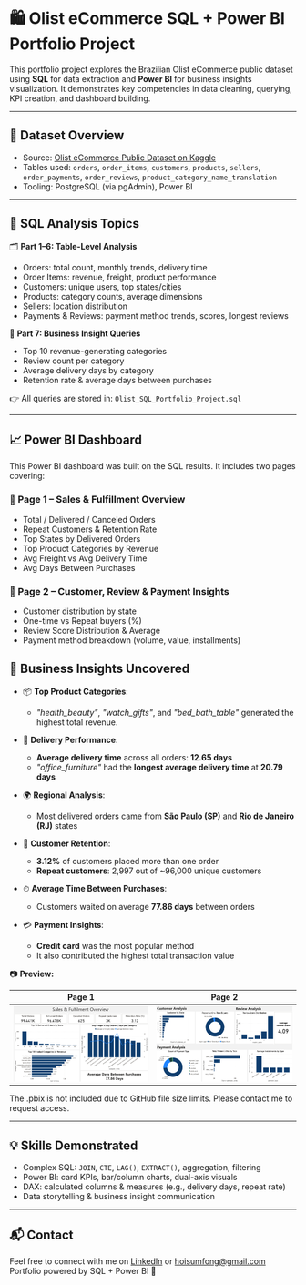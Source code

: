 # 🛍️ Olist eCommerce SQL + Power BI Portfolio Project

This portfolio project explores the Brazilian Olist eCommerce public dataset using **SQL** for data extraction and **Power BI** for business insights visualization. It demonstrates key competencies in data cleaning, querying, KPI creation, and dashboard building.

---

## 📂 Dataset Overview

- Source: [Olist eCommerce Public Dataset on Kaggle](https://www.kaggle.com/datasets/olistbr/brazilian-ecommerce)
- Tables used: `orders`, `order_items`, `customers`, `products`, `sellers`, `order_payments`, `order_reviews`, `product_category_name_translation`
- Tooling: PostgreSQL (via pgAdmin), Power BI

---

## 🧪 SQL Analysis Topics

🗂️ **Part 1–6: Table-Level Analysis**
- Orders: total count, monthly trends, delivery time
- Order Items: revenue, freight, product performance
- Customers: unique users, top states/cities
- Products: category counts, average dimensions
- Sellers: location distribution
- Payments & Reviews: payment method trends, scores, longest reviews

🔗 **Part 7: Business Insight Queries**
- Top 10 revenue-generating categories
- Review count per category
- Average delivery days by category
- Retention rate & average days between purchases

👉 All queries are stored in: `Olist_SQL_Portfolio_Project.sql`

---

## 📈 Power BI Dashboard

This Power BI dashboard was built on the SQL results. It includes two pages covering:

### 📄 Page 1 – Sales & Fulfillment Overview
- Total / Delivered / Canceled Orders
- Repeat Customers & Retention Rate
- Top States by Delivered Orders
- Top Product Categories by Revenue
- Avg Freight vs Avg Delivery Time
- Avg Days Between Purchases

### 📄 Page 2 – Customer, Review & Payment Insights
- Customer distribution by state
- One-time vs Repeat buyers (%)
- Review Score Distribution & Average
- Payment method breakdown (volume, value, installments)

## 🧠 Business Insights Uncovered

- 📦 **Top Product Categories**:  
  - *"health_beauty"*, *"watch_gifts"*, and *"bed_bath_table"* generated the highest total revenue.

- 🚚 **Delivery Performance**:  
  - **Average delivery time** across all orders: **12.65 days**  
  - *"office_furniture"* had the **longest average delivery time** at **20.79 days**

- 🌍 **Regional Analysis**:  
  - Most delivered orders came from **São Paulo (SP)** and **Rio de Janeiro (RJ)** states

- 🔁 **Customer Retention**:  
  - **3.12%** of customers placed more than one order  
  - **Repeat customers**: 2,997 out of ~96,000 unique customers

- ⏱ **Average Time Between Purchases**:  
  - Customers waited on average **77.86 days** between orders

- 💳 **Payment Insights**:  
  - **Credit card** was the most popular method  
  - It also contributed the highest total transaction value

📷 **Preview:**

| Page 1 | Page 2 |
|--------|--------|
| ![Page 1](./Page%201.png) | ![Page 2](./Page%202.png) |

The .pbix is not included due to GitHub file size limits. Please contact me to request access.

---

## 💡 Skills Demonstrated

- Complex SQL: `JOIN`, `CTE`, `LAG()`, `EXTRACT()`, aggregation, filtering
- Power BI: card KPIs, bar/column charts, dual-axis visuals
- DAX: calculated columns & measures (e.g., delivery days, repeat rate)
- Data storytelling & business insight communication

---

## 📬 Contact

Feel free to connect with me on [LinkedIn](www.linkedin.com/in/charlotte-fong-95799a1b1) or hoisumfong@gmail.com  
Portfolio powered by SQL + Power BI 🚀
